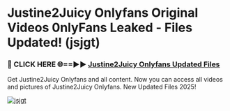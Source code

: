 # Justine2Juicy Onlyfans Original Videos 0nlyFans Leaked - Files Updated! (jsjgt)

<h3>🔴 CLICK HERE 🌐==►► <a href="https://tinyurl.com/ehrbuxhb" rel="nofollow">Justine2Juicy Onlyfans Updated Files</a></h3>

Get Justine2Juicy Onlyfans and all content. Now you can access all videos and pictures of Justine2Juicy Onlyfans. New Updated Files 2025!

[![jsjgt](https://i.imgur.com/lVYEuWS.gif)](https://tinyurl.com/ehrbuxhb)
